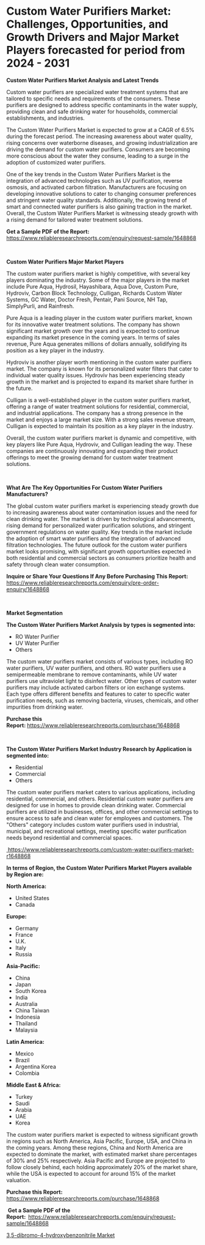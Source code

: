 <p><h1>Custom Water Purifiers Market: Challenges, Opportunities, and Growth Drivers and Major Market Players forecasted for period from 2024 - 2031</h1></p><p><strong>Custom Water Purifiers Market Analysis and Latest Trends</strong></p>
<p><p>Custom water purifiers are specialized water treatment systems that are tailored to specific needs and requirements of the consumers. These purifiers are designed to address specific contaminants in the water supply, providing clean and safe drinking water for households, commercial establishments, and industries.</p><p>The Custom Water Purifiers Market is expected to grow at a CAGR of 6.5% during the forecast period. The increasing awareness about water quality, rising concerns over waterborne diseases, and growing industrialization are driving the demand for custom water purifiers. Consumers are becoming more conscious about the water they consume, leading to a surge in the adoption of customized water purifiers.</p><p>One of the key trends in the Custom Water Purifiers Market is the integration of advanced technologies such as UV purification, reverse osmosis, and activated carbon filtration. Manufacturers are focusing on developing innovative solutions to cater to changing consumer preferences and stringent water quality standards. Additionally, the growing trend of smart and connected water purifiers is also gaining traction in the market. Overall, the Custom Water Purifiers Market is witnessing steady growth with a rising demand for tailored water treatment solutions.</p></p>
<p><strong>Get a Sample PDF of the Report:&nbsp;</strong> <a href="https://www.reliableresearchreports.com/enquiry/request-sample/1648868">https://www.reliableresearchreports.com/enquiry/request-sample/1648868</a></p>
<p>&nbsp;</p>
<p><strong>Custom Water Purifiers Major Market Players</strong></p>
<p><p>The custom water purifiers market is highly competitive, with several key players dominating the industry. Some of the major players in the market include Pure Aqua, Hydrosil, Hayashibara, Aqua Dove, Custom Pure, Hydroviv, Carbon Block Technology, Culligan, Richards Custom Water Systems, GC Water, Doctor Fresh, Pentair, Pani Source, NH Tap, SimplyPurli, and Rainfresh.</p><p>Pure Aqua is a leading player in the custom water purifiers market, known for its innovative water treatment solutions. The company has shown significant market growth over the years and is expected to continue expanding its market presence in the coming years. In terms of sales revenue, Pure Aqua generates millions of dollars annually, solidifying its position as a key player in the industry.</p><p>Hydroviv is another player worth mentioning in the custom water purifiers market. The company is known for its personalized water filters that cater to individual water quality issues. Hydroviv has been experiencing steady growth in the market and is projected to expand its market share further in the future.</p><p>Culligan is a well-established player in the custom water purifiers market, offering a range of water treatment solutions for residential, commercial, and industrial applications. The company has a strong presence in the market and enjoys a large market size. With a strong sales revenue stream, Culligan is expected to maintain its position as a key player in the industry.</p><p>Overall, the custom water purifiers market is dynamic and competitive, with key players like Pure Aqua, Hydroviv, and Culligan leading the way. These companies are continuously innovating and expanding their product offerings to meet the growing demand for custom water treatment solutions.</p></p>
<p>&nbsp;</p>
<p><strong>What Are The Key Opportunities For Custom Water Purifiers Manufacturers?</strong></p>
<p><p>The global custom water purifiers market is experiencing steady growth due to increasing awareness about water contamination issues and the need for clean drinking water. The market is driven by technological advancements, rising demand for personalized water purification solutions, and stringent government regulations on water quality. Key trends in the market include the adoption of smart water purifiers and the integration of advanced filtration technologies. The future outlook for the custom water purifiers market looks promising, with significant growth opportunities expected in both residential and commercial sectors as consumers prioritize health and safety through clean water consumption.</p></p>
<p><strong>Inquire or Share Your Questions If Any Before Purchasing This Report:</strong> <a href="https://www.reliableresearchreports.com/enquiry/pre-order-enquiry/1648868">https://www.reliableresearchreports.com/enquiry/pre-order-enquiry/1648868</a></p>
<p>&nbsp;</p>
<p><strong>Market Segmentation</strong></p>
<p><strong>The Custom Water Purifiers Market Analysis by types is segmented into:</strong></p>
<p><ul><li>RO Water Purifier</li><li>UV Water Purifier</li><li>Others</li></ul></p>
<p><p>The custom water purifiers market consists of various types, including RO water purifiers, UV water purifiers, and others. RO water purifiers use a semipermeable membrane to remove contaminants, while UV water purifiers use ultraviolet light to disinfect water. Other types of custom water purifiers may include activated carbon filters or ion exchange systems. Each type offers different benefits and features to cater to specific water purification needs, such as removing bacteria, viruses, chemicals, and other impurities from drinking water.</p></p>
<p><strong>Purchase this Report:&nbsp;</strong><a href="https://www.reliableresearchreports.com/purchase/1648868">https://www.reliableresearchreports.com/purchase/1648868</a></p>
<p>&nbsp;</p>
<p><strong>The Custom Water Purifiers Market Industry Research by Application is segmented into:</strong></p>
<p><ul><li>Residential</li><li>Commercial</li><li>Others</li></ul></p>
<p><p>The custom water purifiers market caters to various applications, including residential, commercial, and others. Residential custom water purifiers are designed for use in homes to provide clean drinking water. Commercial purifiers are utilized in businesses, offices, and other commercial settings to ensure access to safe and clean water for employees and customers. The "Others" category includes custom water purifiers used in industrial, municipal, and recreational settings, meeting specific water purification needs beyond residential and commercial spaces.</p></p>
<p><a href="https://www.reliableresearchreports.com/custom-water-purifiers-market-r1648868">&nbsp;https://www.reliableresearchreports.com/custom-water-purifiers-market-r1648868</a></p>
<p><strong>In terms of Region, the Custom Water Purifiers Market Players available by Region are:</strong></p>
<p>
    <p> <strong> North America: </strong>
        <ul>
            <li>United States</li>
            <li>Canada</li>
        </ul>
        </p> 
    <p> <strong> Europe: </strong>
        <ul>
            <li>Germany</li>
            <li>France</li>
            <li>U.K.</li>
            <li>Italy</li>
            <li>Russia</li>
        </ul>
        </p> 
    <p> <strong> Asia-Pacific: </strong>
        <ul>
            <li>China</li>
            <li>Japan</li>
            <li>South Korea</li>
            <li>India</li>
            <li>Australia</li>
            <li>China Taiwan</li>
            <li>Indonesia</li>
            <li>Thailand</li>
            <li>Malaysia</li>
        </ul>
        </p> 
    <p> <strong> Latin America: </strong>
        <ul>
            <li>Mexico</li>
            <li>Brazil</li>
            <li>Argentina Korea</li>
            <li>Colombia</li>
        </ul>
        </p> 
    <p> <strong> Middle East & Africa: </strong>
        <ul>
            <li>Turkey</li>
            <li>Saudi</li>
            <li>Arabia</li>
            <li>UAE</li>
            <li>Korea</li>
        </ul>
    </p>
    </p>
<p><p>The custom water purifiers market is expected to witness significant growth in regions such as North America, Asia Pacific, Europe, USA, and China in the coming years. Among these regions, China and North America are expected to dominate the market, with estimated market share percentages of 30% and 25% respectively. Asia Pacific and Europe are projected to follow closely behind, each holding approximately 20% of the market share, while the USA is expected to account for around 15% of the market valuation.</p></p>
<p><strong>Purchase this Report: </strong><a href="https://www.reliableresearchreports.com/purchase/1648868">https://www.reliableresearchreports.com/purchase/1648868</a></p>
<p>&nbsp;<strong>Get a Sample PDF of the Report:&nbsp;&nbsp;</strong><a href="https://www.reliableresearchreports.com/enquiry/request-sample/1648868">https://www.reliableresearchreports.com/enquiry/request-sample/1648868</a></p>
<p><strong></strong></p>
<p><p><a href="https://github.com/ajiariaa/Market-Research-Report-List-1/blob/main/35-dibromo-4-hydroxybenzonitrile-market.md">3,5-dibromo-4-hydroxybenzonitrile Market</a></p></p>